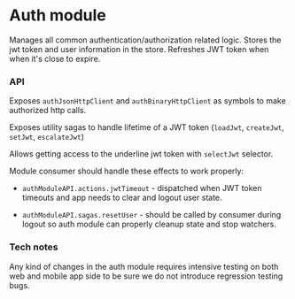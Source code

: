 # Auth module

Manages all common authentication/authorization related logic. Stores the jwt token and user
information in the store. Refreshes JWT token when when it's close to expire.

### API

Exposes `authJsonHttpClient` and `authBinaryHttpClient` as symbols to make authorized http calls.

Exposes utility sagas to handle lifetime of a JWT token (`loadJwt`, `createJwt`, `setJwt`,
`escalateJwt`)

Allows getting access to the underline jwt token with `selectJwt` selector.

Module consumer should handle these effects to work properly:

- `authModuleAPI.actions.jwtTimeout` - dispatched when JWT token timeouts and app needs to clear and
  logout user state.

- `authModuleAPI.sagas.resetUser` - should be called by consumer during logout so auth module can
  properly cleanup state and stop watchers.

### Tech notes

Any kind of changes in the auth module requires intensive testing on both web and mobile app side to
be sure we do not introduce regression testing bugs.
